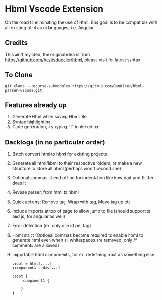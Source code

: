 # Hbml Vscode Extension

 On the road to eliminating the use of Html. End goal is to be compatible with all existing html as ui languages, i.e. Angular.

## Credits

This ain't my idea, the original idea is from <https://github.com/heyitsdoodler/hbml>, please visit for latest syntax

## To Clone

```git clone --recurse-submodules https://github.com/DanWlker/hbml-parser-vscode.git```

## Features already up

1. Generate Html when saving Hbml file
2. Syntax highlighting
3. Code generation, try typing "!" in the editor

## Backlogs (in no particular order)

1. Batch convert html to hbml for existing projects
2. Generate all html/hbml to their respective folders, or make a new structure to store all hbml (perhaps won't second one)
3. Optional commas at end of line for indentation like how dart and flutter does it
4. Revese parser, from html to hbml
5. Quick actions: Remove tag, Wrap with tag, Move tag up etc
6. Include imports at top of page to allow jump to file (should support ts and js, for angular as well)
7. Error detection (ex. only one id per tag)
8. Hbml strict (Optional commas become required to enable hbml to generate html even when all whitespaces are removed, only /* comments are allowed)
9. Importable html components, for ex. redefining :root as something else

    ```hbml
    :root = html[....]
    :component1 = div[...]

    :root {
        :component1 {

        }
    }
    ```
